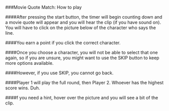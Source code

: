 ###Movie Quote Match: How to play

####After pressing the start button, the timer will begin counting down and a movie quote will appear and you will hear the clip (if you have sound on). You will have to click on the picture below of the character who says the line.

####You earn a point if you click the correct character.

####Once you choose a character, you will not be able to select that one again, so if you are unsure, you might want to use the SKIP button to keep more options available.

####However, if you use SKIP, you cannot go back.

####Player 1 will play the full round, then Player 2. Whoever has the highest score wins. Duh. 

####f you need a hint, hover over the picture and you will see a bit of the clip.